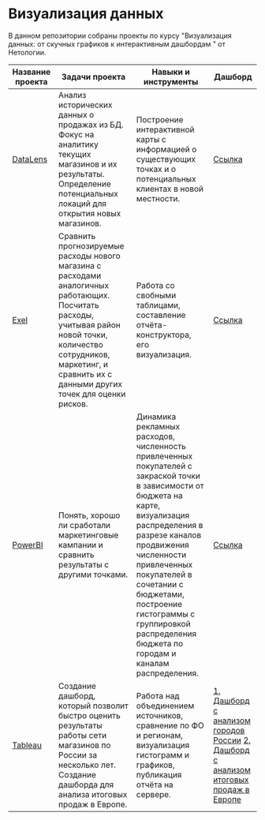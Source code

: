 # Визуализация данных 
В данном репозитории собраны проекты по курсу "Визуализация данных: от скучных графиков к интерактивным дашбордам
" от Нетологии.

| Название проекта | Задачи проекта | Навыки и инструменты | Дашборд |
|----------|----------|----------|----------|
| [DataLens](https://datalens.yandex/101a05xinqq8q)  | Анализ исторических данных о продажах из БД. Фокус на аналитику текущих магазинов и их результаты. Определение потенциальных локаций для открытия новых магазинов. | Построение интерактивной карты с информацией о существующих точках и о потенциальных клиентах в новой местности. | [Ссылка](https://datalens.yandex/101a05xinqq8q) |
| [Exel](https://1drv.ms/x/s!Asb_rk-cYuj4gSzdGwNz31gLDJRA?e=dmrMe2) | Сравнить прогнозируемые расходы нового магазина с расходами аналогичных работающих. Посчитать расходы, учитывая район новой точки, количество сотрудников, маркетинг, и сравнить их с данными других точек для оценки рисков. | Работа со свобными таблицами, составление отчёта-конструктора, его визуализация. | [Ссылка](https://1drv.ms/x/s!Asb_rk-cYuj4gSzdGwNz31gLDJRA?e=dmrMe2) |
| [PowerBI](https://app.powerbi.com/links/7jhc1tG17D?ctid=2ae95c20-c675-4c48-88d3-f276b762bf52&pbi_source=linkShare) | Понять, хорошо ли сработали маркетинговые кампании и сравнить результаты с другими точками. |  Динамика рекламных расходов, численность привлеченных покупателей с закраской точки в зависимости от бюджета на карте, визуализация распределения в разрезе каналов продвижения численности привлеченных покупателей в сочетании с бюджетами, построение гистограммы с группировкой распределения бюджета по городам и каналам распределения. | [Ссылка](https://app.powerbi.com/links/7jhc1tG17D?ctid=2ae95c20-c675-4c48-88d3-f276b762bf52&pbi_source=linkShare) |
| [Tableau](https://public.tableau.com/views/_16939198012180/sheet4?:language=en-US&:display_count=n&:origin=viz_share_link) | Создание дашборд, который позволит быстро оценить результаты работы сети магазинов по России за несколько лет. Создание дашборда для анализа итоговых продаж в Европе. |  Работа над объединением источников, сравнение по ФО и регионам, визуализация гистограмм и графиков, публикация отчёта на сервере.  | [1. Дашборд с анализом городов России](https://public.tableau.com/views/_16939270723440/sheet5?:language=en-US&:display_count=n&:origin=viz_share_link)   [2. Дашборд с анализом итоговых продаж в Европе](https://https://public.tableau.com/views/_16939198012180/sheet4?:language=en-US&:display_count=n&:origin=viz_share_link) |
